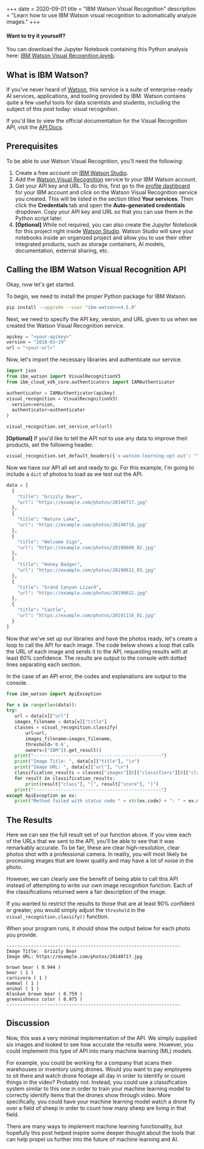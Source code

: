 +++
date = 2020-09-01
title = "IBM Watson Visual Recognition"
description = "Learn how to use IBM Watson visual recognition to automatically analyze images."
+++

<div class="alert alert-info" role="alert">
    <h4 class="alert-heading">Want to try it yourself?</h4>
    <p class="mb-0">You can download the Jupyter Notebook containing this Python analysis here: <a class="alert-link" href="https://git.sr.ht/~kaizoku/data-science" rel="noreferrer,noopener">IBM Watson Visual Recognition.ipynb</a>.</p>
</div>

## What is IBM Watson?

If you've never heard of [Watson](https://www.ibm.com/watson), this service is a suite of enterprise-ready AI services,
applications, and tooling provided by IBM. Watson contains quite a few useful tools for data scientists and students,
including the subject of this post today: visual recognition.

If you'd like to view the official documentation for the Visual Recognition API, visit
the [API Docs](https://cloud.ibm.com/apidocs/visual-recognition/visual-recognition-v3?code=python).

## Prerequisites

To be able to use Watson Visual Recognition, you'll need the following:

1. Create a free account on [IBM Watson Studio](https://www.ibm.com/cloud/watson-studio).
2. Add the [Watson Visual Recognition](https://www.ibm.com/cloud/watson-visual-recognition) service to your IBM Watson
   account.
3. Get your API key and URL. To do this, first go to
   the [profile dashboard](https://dataplatform.cloud.ibm.com/home2?context=cpdaas) for your IBM account and click on
   the Watson Visual Recognition service you created. This will be listed in the section titled **Your services**. Then
   click the **Credentials** tab and open the **Auto-generated credentials** dropdown. Copy your API key and URL so that
   you can use them in the Python script later.
4. **[Optional]** While not required, you can also create the Jupyter Notebook for this project right
   inside [Watson Studio](https://www.ibm.com/cloud/watson-studio). Watson Studio will save your notebooks inside an
   organized project and allow you to use their other integrated products, such as storage containers, AI models,
   documentation, external sharing, etc.

## Calling the IBM Watson Visual Recognition API

Okay, now let's get started.

To begin, we need to install the proper Python package for IBM Watson.

```bash
pip install --upgrade --user "ibm-watson>=4.5.0"
```

Next, we need to specify the API key, version, and URL given to us when we created the Watson Visual Recognition
service.

```python
apikey = "<your-apikey>"
version = "2018-03-19"
url = "<your-url>"
```

Now, let's import the necessary libraries and authenticate our service.

```python
import json
from ibm_watson import VisualRecognitionV3
from ibm_cloud_sdk_core.authenticators import IAMAuthenticator

authenticator = IAMAuthenticator(apikey)
visual_recognition = VisualRecognitionV3(
  version=version,
  authenticator=authenticator
)

visual_recognition.set_service_url(url)
```

**[Optional]** If you'd like to tell the API not to use any data to improve their products, set the following header.

```python
visual_recognition.set_default_headers({'x-watson-learning-opt-out': "true"})
```

Now we have our API all set and ready to go. For this example, I'm going to include a `dict` of photos
to load as we test out the API.

```python
data = [
  {
    "title": "Grizzly Bear",
    "url": "https://example.com/photos/20140717.jpg"
  },
  {
    "title": "Nature Lake",
    "url": "https://example.com/photos/20140718.jpg"
  },
  {
    "title": "Welcome Sign",
    "url": "https://example.com/photos/20190608_02.jpg"
  },
  {
    "title": "Honey Badger",
    "url": "https://example.com/photos/20190611_03.jpg"
  },
  {
    "title": "Grand Canyon Lizard",
    "url": "https://example.com/photos/20190612.jpg"
  },
  {
    "title": "Castle",
    "url": "https://example.com/photos/20191116_01.jpg"
  }
]
```

Now that we've set up our libraries and have the photos ready, let's create a loop to call the API for each image. The
code below shows a loop that calls the URL of each image and sends it to the API, requesting results with at least 60%
confidence. The results are output to the console with dotted lines separating each section.

In the case of an API error, the codes and explanations are output to the console.

```python
from ibm_watson import ApiException

for x in range(len(data)):
try:
   url = data[x]["url"]
   images_filename = data[x]["title"]
   classes = visual_recognition.classify(
       url=url,
       images_filename=images_filename,
       threshold='0.6',
       owners=["IBM"]).get_result()
   print("-----------------------------------------------")
   print("Image Title: ", data[x]["title"], "\n")
   print("Image URL: ", data[x]["url"], "\n")
   classification_results = classes["images"][0]["classifiers"][0]["classes"]
   for result in classification_results:
       print(result["class"], "(", result["score"], ")")
   print("-----------------------------------------------")
except ApiException as ex:
   print("Method failed with status code " + str(ex.code) + ": " + ex.message)
```

## The Results

Here we can see the full result set of our function above. If you view each of the URLs that we sent to the API, you'll
be able to see that it was remarkably accurate. To be fair, these are clear high-resolution, clear photos shot with a
professional camera. In reality, you will most likely be processing images that are lower quality and may have a lot of
noise in the photo.

However, we can clearly see the benefit of being able to call this API instead of attempting to write our own image
recognition function. Each of the classifications returned were a fair description of the image.

If you wanted to restrict the results to those that are at least 90% confident or greater, you would simply adjust
the `threshold` in the `visual_recognition.classify()` function.

When your program runs, it should show the output below for each photo you provide.

```text
----------------------------------------------------------------
Image Title:  Grizzly Bear
Image URL: https://example.com/photos/20140717.jpg

brown bear ( 0.944 )
bear ( 1 )
carnivore ( 1 )
mammal ( 1 )
animal ( 1 )
Alaskan brown bear ( 0.759 )
greenishness color ( 0.975 )
----------------------------------------------------------------
```

## Discussion

Now, this was a very minimal implementation of the API. We simply supplied six images and looked to see how accurate the
results were. However, you could implement this type of API into many machine learning (ML) models.

For example, you could be working for a company that scans their warehouses or inventory using drones. Would you want to
pay employees to sit there and watch drone footage all day in order to identify or count things in the video? Probably
not. Instead, you could use a classification system similar to this one in order to train your machine learning model to
correctly identify items that the drones show through video. More specifically, you could have your machine learning
model watch a drone fly over a field of sheep in order to count how many sheep are living in that field.

There are many ways to implement machine learning functionality, but hopefully this post helped inspire some deeper
thought about the tools that can help propel us further into the future of machine learning and AI.
